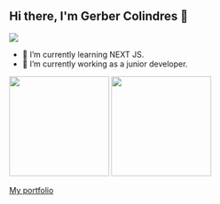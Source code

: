 ## Hi there, I'm Gerber Colindres 👋

![](https://komarev.com/ghpvc/?username=SevenPok&color=blue)

- 🌱 I’m currently learning NEXT JS.
- 🔭 I’m currently working as a junior developer.

<div>
<img height="180em" src="https://github-readme-stats.vercel.app/api?username=SevenPok&show_icons=true&theme=radical"/>
<img height="180em" src="https://github-readme-stats.vercel.app/api/top-langs/?username=SevenPok&layout=compact&theme=radical"/>
</div>

[My portfolio](https://portfolio-orcin-beta-81.vercel.app/)
<!--
**SevenPok/sevenpok** is a ✨ _special_ ✨ repository because its `README.md` (this file) appears on your GitHub profile.

Here are some ideas to get you started:

- 🔭 I’m currently working on ...
- 🌱 I’m currently learning ...
- 👯 I’m looking to collaborate on ...
- 🤔 I’m looking for help with ...
- 💬 Ask me about ...
- 📫 How to reach me: ...
- 😄 Pronouns: ...
- ⚡ Fun fact: ...
-->
